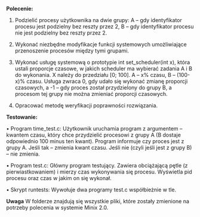 **Polecenie:**

1. Podzielić procesy użytkownika na dwie grupy: A – gdy identyfikator procesu jest podzielny bez reszty przez 2, B – gdy identyfikator procesu nie jest
podzielny bez reszty przez 2.

2. Wykonać niezbędne modyfikacje funkcji systemowych umożliwiające przenoszenie procesów między tymi grupami.

3. Wykonać usługę systemową o prototypie int set_scheduler(int x), która ustali proporcje czasowe, w jakich scheduler ma wybierać zadania A i B do wykonania. X należy do przedziału [0; 100]. A – x% czasu, B – (100-x)% czasu. Usługa zwraca 0, gdy udało się wykonać zmianę proporcji czasowych, a -1 – gdy proces został przydzielony do grupy B, a procesom tej grupy nie można zmieniać proporcji czasowych.

4. Opracować metodę weryfikacji poprawności rozwiązania.


**Testowanie:**

• Program time_test.c:
Użytkownik uruchamia program z argumentem – kwantem czasu, który chce przydzielić procesowi z grupy A (B dostaje odpowiednio 100 minus ten kwant). Program informuje czy proces jest z grupy A. Jeśli tak – zmienia kwant czasu. Jeśli nie (czyli jeśli jest z grupy B) – nie zmienia.

• Program test.c:
Główny program testujący. Zawiera obciążającą pętle (z pierwiastkowaniem) i mierzy czas wykonywania się procesu. Wyświetla pid procesu oraz czas w jakim on się wykonał.

• Skrypt runtests:
Wywołuje dwa programy test.c współbieżnie w tle.

**Uwaga** W folderze znajdują się wszystkie pliki, które zostały zmienione na potrzeby polecenia w systemie Minix 2.0.

